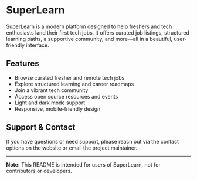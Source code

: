 # SuperLearn

SuperLearn is a modern platform designed to help freshers and tech enthusiasts land their first tech jobs. It offers curated job listings, structured learning paths, a supportive community, and more—all in a beautiful, user-friendly interface.

## Features
- Browse curated fresher and remote tech jobs
- Explore structured learning and career roadmaps
- Join a vibrant tech community
- Access open source resources and events
- Light and dark mode support
- Responsive, mobile-friendly design


## Support & Contact
If you have questions or need support, please reach out via the contact options on the website or email the project maintainer.

---
**Note:** This README is intended for users of SuperLearn, not for contributors or developers.
